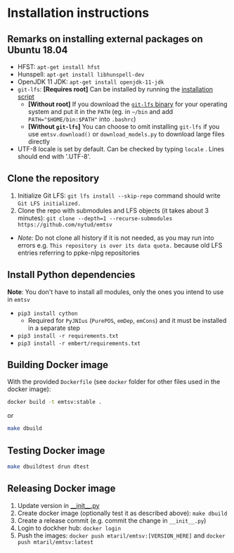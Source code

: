 # Installation instructions

## Remarks on installing external packages on Ubuntu 18.04

- HFST: `apt-get install hfst`
- Hunspell: `apt-get install libhunspell-dev`
- OpenJDK 11 JDK: `apt-get install openjdk-11-jdk`
- `git-lfs`: __[Requires root]__ Can be installed by running the [installation script](https://packagecloud.io/github/git-lfs/install)
    - __[Without root]__ If you download the [`git-lfs` binary](https://github.com/git-lfs/git-lfs/releases) for your operating system and put it in the `PATH` (eg. in `~/bin` and add `PATH="$HOME/bin:$PATH"` into `.bashrc`)
    - __[Without `git-lfs`]__ You can choose to omit installing `git-lfs` if you use `emtsv.download()` or `download_models.py` to download large files directly
- UTF-8 locale is set by default. Can be checked by typing `locale` . Lines should end with '.UTF-8'.

## Clone the repository

1. Initialize Git LFS: `git lfs install --skip-repo` command should write `Git LFS initialized.`
2. Clone the repo with submodules and LFS objects (it takes about 3 minutes): `git clone --depth=1 --recurse-submodules https://github.com/nytud/emtsv`

- _Note:_ Do not clone all history if it is not needed, as you may run into errors e.g. `This repository is over its data quota.` because old LFS entries referring to ppke-nlpg repositories

## Install Python dependencies

__Note__: You don't have to install all modules, only the ones you intend to use in `emtsv`

- `pip3 install cython`
    - Required for `PyJNIus` (`PurePOS`, `emDep`, `emCons`) and it must be installed in a separate step
- `pip3 install -r requirements.txt`
- `pip3 install -r embert/requirements.txt`

## Building Docker image

With the provided `Dockerfile` (see `docker` folder for other files used in the docker image):

```bash
docker build -t emtsv:stable .
```

or 

```bash
make dbuild
```

## Testing Docker image

```bash
make dbuildtest drun dtest
```

## Releasing Docker image

1. Update version in [\_\_init__.py](../__init__.py)
2. Create docker image (optionally test it as described above): `make dbuild`
3. Create a release commit (e.g. commit the change in `__init__.py`)
4. Login to dockher hub: `docker login`
5. Push the images: `docker push mtaril/emtsv:[VERSION_HERE]` and `docker push mtaril/emtsv:latest`
